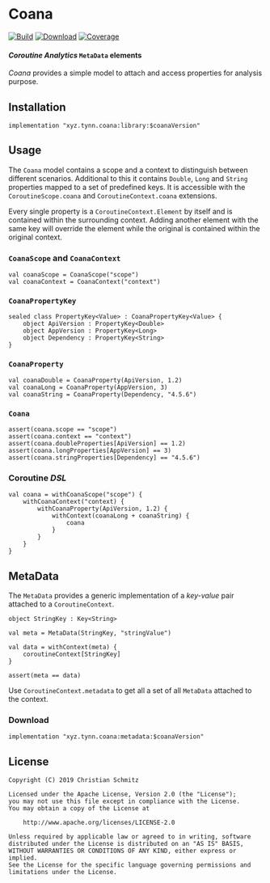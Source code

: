 # Coana
[![Build][travis-shield]][travis]
[![Download][bintray-shield]][bintray]
[![Coverage][codecov-shield]][codecov]

#### _Coroutine Analytics_ `MetaData` elements

_Coana_ provides a simple model to attach and access properties for analysis purpose.


## Installation

    implementation "xyz.tynn.coana:library:$coanaVersion"


## Usage

The `Coana` model contains a scope and a context to distinguish between
different scenarios. Additional to this it contains `Double`, `Long` and
`String` properties mapped to a set of predefined keys. It is accessible with
the `CoroutineScope.coana` and `CoroutineContext.coana` extensions.

Every single property is a `CoroutineContext.Element` by itself and is
contained within the surrounding context. Adding another element with the same
key will override the element while the original is contained within the
original context.

### `CoanaScope` and `CoanaContext`

    val coanaScope = CoanaScope("scope")
    val coanaContext = CoanaContext("context")

### `CoanaPropertyKey`

    sealed class PropertyKey<Value> : CoanaPropertyKey<Value> {
        object ApiVersion : PropertyKey<Double>
        object AppVersion : PropertyKey<Long>
        object Dependency : PropertyKey<String>
    }

### `CoanaProperty`

    val coanaDouble = CoanaProperty(ApiVersion, 1.2)
    val coanaLong = CoanaProperty(AppVersion, 3)
    val coanaString = CoanaProperty(Dependency, "4.5.6")

### `Coana`

    assert(coana.scope == "scope")
    assert(coana.context == "context")
    assert(coana.doubleProperties[ApiVersion] == 1.2)
    assert(coana.longProperties[AppVersion] == 3)
    assert(coana.stringProperties[Dependency] == "4.5.6")

### Coroutine _DSL_

    val coana = withCoanaScope("scope") {
        withCoanaContext("context) {
            withCoanaProperty(ApiVersion, 1.2) {
                withContext(coanaLong + coanaString) {
                    coana
                }
            }
        }
    }


## MetaData

The `MetaData` provides a generic implementation of a _key-value_ pair attached
to a `CoroutineContext`.

    object StringKey : Key<String>

    val meta = MetaData(StringKey, "stringValue")

    val data = withContext(meta) {
        coroutineContext[StringKey]
    }

    assert(meta == data)

Use `CoroutineContext.metadata` to get all a set of all `MetaData` attached
to the context.

### Download

    implementation "xyz.tynn.coana:metadata:$coanaVersion"


## License

    Copyright (C) 2019 Christian Schmitz

    Licensed under the Apache License, Version 2.0 (the "License");
    you may not use this file except in compliance with the License.
    You may obtain a copy of the License at

        http://www.apache.org/licenses/LICENSE-2.0

    Unless required by applicable law or agreed to in writing, software
    distributed under the License is distributed on an "AS IS" BASIS,
    WITHOUT WARRANTIES OR CONDITIONS OF ANY KIND, either express or implied.
    See the License for the specific language governing permissions and
    limitations under the License.


  [travis-shield]: https://travis-ci.com/tynn-xyz/Coana.svg
  [travis]: https://travis-ci.com/tynn-xyz/Coana
  [codecov-shield]: https://codecov.io/gh/tynn-xyz/Coana/badge.svg
  [codecov]: https://codecov.io/gh/tynn-xyz/Coana
  [bintray-shield]: https://api.bintray.com/packages/tynn-xyz/maven/Coana/images/download.svg
  [bintray]: https://bintray.com/tynn-xyz/maven/Coana/_latestVersion

